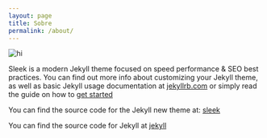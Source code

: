 ```yaml
---
layout: page
title: Sobre
permalink: /about/
---
```


<img src="MaurilioPereira.github.io/FB_20141108_01_09_33_Saved_Picture.jpg" alt="hi" class="inline"/>

Sleek is a modern Jekyll theme focused on speed performance & SEO best practices. You can find out more info about customizing your Jekyll theme, as well as basic Jekyll usage documentation at [jekyllrb.com](http://jekyllrb.com/) or simply read the guide on how to [get started](/getting-started)

You can find the source code for the Jekyll new theme at:
[sleek](https://github.com/janczizikow/sleek)

You can find the source code for Jekyll at
[jekyll](https://github.com/jekyll/jekyll)
